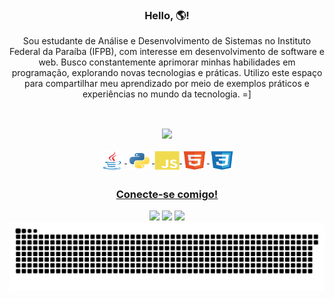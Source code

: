 <div align="center">
       <h3>Hello, 🌎!</h3>
       <p>Sou estudante de Análise e Desenvolvimento de Sistemas no Instituto Federal da Paraíba (IFPB), com interesse em desenvolvimento de software e web. Busco constantemente aprimorar minhas habilidades em programação, explorando novas tecnologias e práticas. Utilizo este espaço para compartilhar meu aprendizado por meio de exemplos práticos e experiências no mundo da tecnologia. =]</p>
</div>

## 
       
<div align="center"><br>
       <a href="https://github.com/JhenniferK">
       <img height="200em" src="https://github-readme-stats.vercel.app/api/top-langs/?username=JhenniferK&layout=compact&langs_count=16&theme=dracula"/>
</div>
<div align="center" style="display: inline_block"><br>
       <img align="center" alt="Jhenni-JAVA" height="30" width="40" src="https://github.com/devicons/devicon/blob/master/icons/java/java-original.svg">
       <img align="center" alt="Jhenni-Python" height="30" width="40" src="https://raw.githubusercontent.com/devicons/devicon/master/icons/python/python-original.svg">
       <img align="center" alt="Jhenni-Js" height="30" width="40" src="https://raw.githubusercontent.com/devicons/devicon/master/icons/javascript/javascript-plain.svg">
       <img align="center" alt="Jhenni-HTML" height="30" width="40" src="https://raw.githubusercontent.com/devicons/devicon/master/icons/html5/html5-original.svg">
       <img align="center" alt="Jhenni-CSS" height="30" width="40" src="https://raw.githubusercontent.com/devicons/devicon/master/icons/css3/css3-original.svg">
</div>
  
  ##
  
<div align="center"> 
       <h3>Conecte-se comigo! </h3>
       <a href="https://instagram.com/jhenniferknc" target="_blank"><img src="https://img.shields.io/badge/-Instagram-%23E4405F?style=for-the-badge&logo=instagram&logoColor=white" target="_blank"></a>
       <a href="https://www.linkedin.com/in/jhennifer-kelly-870269258/" target="_blank"><img src="https://img.shields.io/badge/-LinkedIn-%230077B5?style=for-the-badge&logo=linkedin&logoColor=white" target="_blank"></a> 
       <a href = "mailto:jhenniferkelly4@gmail.com"><img src="https://img.shields.io/badge/-Gmail-%23333?style=for-the-badge&logo=gmail&logoColor=white" target="_blank"></a>
</div>

<picture align="center">
  <source media="(prefers-color-scheme: dark)" srcset="https://raw.githubusercontent.com/JhenniferK/JhenniferK/output/github-contribution-grid-snake-dark.svg">
  <source media="(prefers-color-scheme: light)" srcset="https://raw.githubusercontent.com/JhenniferK/JhenniferK/output/github-contribution-grid-snake-dark.svg">
  <img align="center" alt="github contribution grid snake animation" src="https://raw.githubusercontent.com/JhenniferK/JhenniferK/output/github-contribution-grid-snake.svg">
</picture>
<!--
**JhenniferK/JhenniferK** is a ✨ _special_ ✨ repository because its `README.md` (this file) appears on your GitHub profile.
